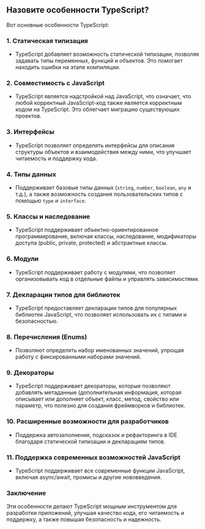 ## Назовите особенности TypeScript?

Вот основные особенности TypeScript:

### 1. **Статическая типизация**
   - TypeScript добавляет возможность статической типизации, позволяя задавать типы переменных, функций и объектов. Это помогает находить ошибки на этапе компиляции.

### 2. **Совместимость с JavaScript**
   - TypeScript является надстройкой над JavaScript, что означает, что любой корректный JavaScript-код также является корректным кодом на TypeScript. Это облегчает миграцию существующих проектов.

### 3. **Интерфейсы**
   - TypeScript позволяет определять интерфейсы для описания структуры объектов и взаимодействия между ними, что улучшает читаемость и поддержку кода.

### 4. **Типы данных**
   - Поддерживает базовые типы данных (`string`, `number`, `boolean`, `any` и т.д.), а также возможность создания пользовательских типов с помощью `type` и `interface`.

### 5. **Классы и наследование**
   - TypeScript поддерживает объектно-ориентированное программирование, включая классы, наследование, модификаторы доступа (public, private, protected) и абстрактные классы.

### 6. **Модули**
   - TypeScript поддерживает работу с модулями, что позволяет организовывать код в отдельные файлы и управлять зависимостями.

### 7. **Декларации типов для библиотек**
   - TypeScript предоставляет декларации типов для популярных библиотек JavaScript, что позволяет использовать их с типами и безопасностью.

### 8. **Перечисления (Enums)**
   - Позволяют определять набор именованных значений, упрощая работу с фиксированными наборами значений.

### 9. **Декораторы**
   - TypeScript поддерживает декораторы, которые позволяют добавлять метаданные (дополнительная информация, которая описывает или дополняет объект, класс, метод, свойство или параметр, что полезно для создания фреймворков и библиотек.

### 10. **Расширенные возможности для разработчиков**
   - Поддержка автозаполнения, подсказок и рефакторинга в IDE благодаря статической типизации и декларациям типов.

### 11. **Поддержка современных возможностей JavaScript**
   - TypeScript поддерживает все современные функции JavaScript, включая async/await, промисы и другие нововведения.

### Заключение
Эти особенности делают TypeScript мощным инструментом для разработки приложений, улучшая качество кода, его читаемость и поддержку, а также повышая безопасность и надежность.